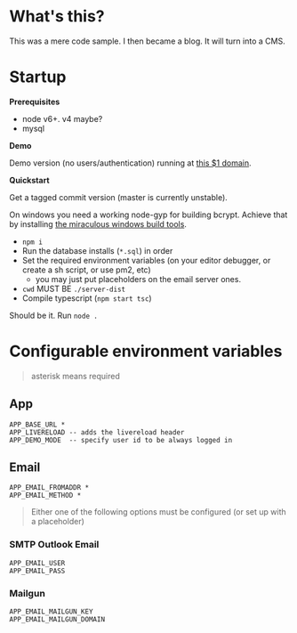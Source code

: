 # What's this?

This was a mere code sample. I then became a blog. It will turn into a CMS.

# Startup

**Prerequisites**  
- node v6+. v4 maybe?
- mysql

**Demo**

Demo version (no users/authentication) running at [this $1 domain](https://www.champison.top).

**Quickstart**

Get a tagged commit version (master is currently unstable).

On windows you need a working node-gyp for building bcrypt.
Achieve that by installing [the miraculous windows build tools](https://github.com/felixrieseberg/windows-build-tools).

- `npm i`  
- Run the database installs (`*.sql`) in order
- Set the required environment variables (on your editor debugger, or create a sh script, or use pm2, etc)  
  - you may just put placeholders on the email server ones.
- `cwd` MUST BE `./server-dist`
- Compile typescript (`npm start tsc`)

Should be it. Run `node .`

# Configurable environment variables

> asterisk means required

## App

    APP_BASE_URL *
    APP_LIVERELOAD -- adds the livereload header
    APP_DEMO_MODE  -- specify user id to be always logged in

## Email

    APP_EMAIL_FROMADDR *
    APP_EMAIL_METHOD *

> Either one of the following options must be configured (or set up with a placeholder)

### SMTP Outlook Email

    APP_EMAIL_USER  
    APP_EMAIL_PASS  

### Mailgun

    APP_EMAIL_MAILGUN_KEY
    APP_EMAIL_MAILGUN_DOMAIN  
